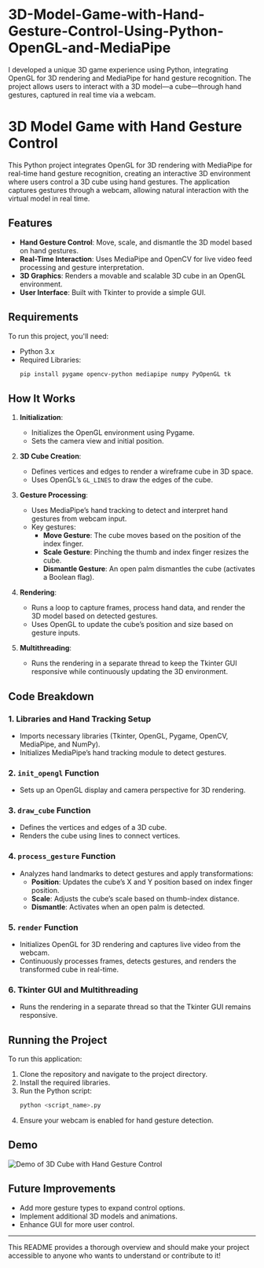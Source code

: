 # 3D-Model-Game-with-Hand-Gesture-Control-Using-Python-OpenGL-and-MediaPipe
I developed a unique 3D game experience using Python, integrating OpenGL for 3D rendering and MediaPipe for hand gesture recognition. The project allows users to interact with a 3D model—a cube—through hand gestures, captured in real time via a webcam.

# 3D Model Game with Hand Gesture Control

This Python project integrates OpenGL for 3D rendering with MediaPipe for real-time hand gesture recognition, creating an interactive 3D environment where users control a 3D cube using hand gestures. The application captures gestures through a webcam, allowing natural interaction with the virtual model in real time.

## Features

- **Hand Gesture Control**: Move, scale, and dismantle the 3D model based on hand gestures.
- **Real-Time Interaction**: Uses MediaPipe and OpenCV for live video feed processing and gesture interpretation.
- **3D Graphics**: Renders a movable and scalable 3D cube in an OpenGL environment.
- **User Interface**: Built with Tkinter to provide a simple GUI.

## Requirements

To run this project, you'll need:
- Python 3.x
- Required Libraries:
  ```bash
  pip install pygame opencv-python mediapipe numpy PyOpenGL tk
  ```

## How It Works

1. **Initialization**: 
   - Initializes the OpenGL environment using Pygame.
   - Sets the camera view and initial position.

2. **3D Cube Creation**:
   - Defines vertices and edges to render a wireframe cube in 3D space.
   - Uses OpenGL’s `GL_LINES` to draw the edges of the cube.

3. **Gesture Processing**:
   - Uses MediaPipe’s hand tracking to detect and interpret hand gestures from webcam input.
   - Key gestures:
     - **Move Gesture**: The cube moves based on the position of the index finger.
     - **Scale Gesture**: Pinching the thumb and index finger resizes the cube.
     - **Dismantle Gesture**: An open palm dismantles the cube (activates a Boolean flag).

4. **Rendering**:
   - Runs a loop to capture frames, process hand data, and render the 3D model based on detected gestures.
   - Uses OpenGL to update the cube’s position and size based on gesture inputs.

5. **Multithreading**:
   - Runs the rendering in a separate thread to keep the Tkinter GUI responsive while continuously updating the 3D environment.

## Code Breakdown

### 1. Libraries and Hand Tracking Setup

- Imports necessary libraries (Tkinter, OpenGL, Pygame, OpenCV, MediaPipe, and NumPy).
- Initializes MediaPipe’s hand tracking module to detect gestures.

### 2. `init_opengl` Function

- Sets up an OpenGL display and camera perspective for 3D rendering.
  
### 3. `draw_cube` Function

- Defines the vertices and edges of a 3D cube.
- Renders the cube using lines to connect vertices.

### 4. `process_gesture` Function

- Analyzes hand landmarks to detect gestures and apply transformations:
  - **Position**: Updates the cube’s X and Y position based on index finger position.
  - **Scale**: Adjusts the cube’s scale based on thumb-index distance.
  - **Dismantle**: Activates when an open palm is detected.

### 5. `render` Function

- Initializes OpenGL for 3D rendering and captures live video from the webcam.
- Continuously processes frames, detects gestures, and renders the transformed cube in real-time.

### 6. Tkinter GUI and Multithreading

- Runs the rendering in a separate thread so that the Tkinter GUI remains responsive.

## Running the Project

To run this application:
1. Clone the repository and navigate to the project directory.
2. Install the required libraries.
3. Run the Python script:
   ```bash
   python <script_name>.py
   ```
4. Ensure your webcam is enabled for hand gesture detection.

## Demo

![Demo of 3D Cube with Hand Gesture Control](link-to-demo.gif)

## Future Improvements

- Add more gesture types to expand control options.
- Implement additional 3D models and animations.
- Enhance GUI for more user control.

---

This README provides a thorough overview and should make your project accessible to anyone who wants to understand or contribute to it!
